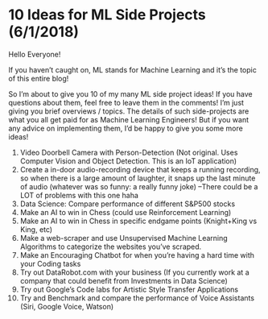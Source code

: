 # 10 Ideas for ML Side Projects (6/1/2018)

Hello Everyone!

If you haven’t caught on, ML stands for Machine Learning and it’s the topic of this entire blog!

So I’m about to give you 10 of my many ML side project ideas! If you have questions about them, feel free to leave them in the comments! I’m just giving you brief overviews / topics. The details of such side-projects are what you all get paid for as Machine Learning Engineers! But if you want any advice on implementing them, I’d be happy to give you some more ideas!

1. Video Doorbell Camera with Person-Detection (Not original. Uses Computer Vision and Object Detection. This is an IoT application)
1. Create a in-door audio-recording device that keeps a running recording, so when there is a large amount of laughter, it snaps up the last minute of audio (whatever was so funny: a really funny joke) –There could be a LOT of problems with this one haha
1. Data Science: Compare performance of different S&P500 stocks
1. Make an AI to win in Chess (could use Reinforcement Learning)
1. Make an AI to win in Chess in specific endgame points (Knight+King vs King, etc)
1. Make a web-scraper and use Unsupervised Machine Learning Algorithms to categorize the websites you’ve scraped.
1. Make an Encouraging Chatbot for when you’re having a hard time with your Coding tasks
1. Try out DataRobot.com with your business (If you currently work at a company that could benefit from Investments in Data Science)
1. Try out Google’s Code labs for Artistic Style Transfer Applications
1. Try and Benchmark and compare the performance of Voice Assistants (Siri, Google Voice, Watson)